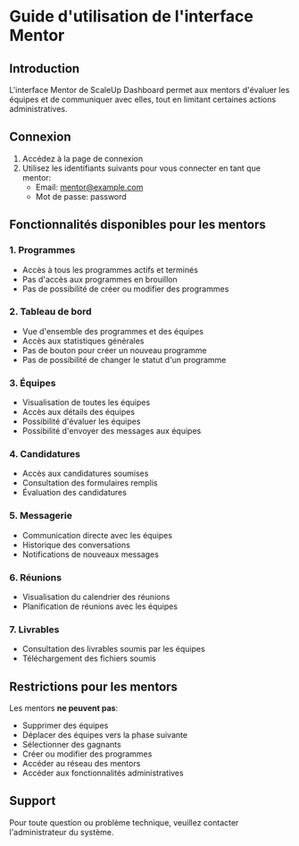 # Guide d'utilisation de l'interface Mentor

## Introduction

L'interface Mentor de ScaleUp Dashboard permet aux mentors d'évaluer les équipes et de communiquer avec elles, tout en limitant certaines actions administratives.

## Connexion

1. Accédez à la page de connexion
2. Utilisez les identifiants suivants pour vous connecter en tant que mentor:
   - Email: mentor@example.com
   - Mot de passe: password

## Fonctionnalités disponibles pour les mentors

### 1. Programmes
- Accès à tous les programmes actifs et terminés
- Pas d'accès aux programmes en brouillon
- Pas de possibilité de créer ou modifier des programmes

### 2. Tableau de bord
- Vue d'ensemble des programmes et des équipes
- Accès aux statistiques générales
- Pas de bouton pour créer un nouveau programme
- Pas de possibilité de changer le statut d'un programme

### 3. Équipes
- Visualisation de toutes les équipes
- Accès aux détails des équipes
- Possibilité d'évaluer les équipes
- Possibilité d'envoyer des messages aux équipes

### 4. Candidatures
- Accès aux candidatures soumises
- Consultation des formulaires remplis
- Évaluation des candidatures

### 5. Messagerie
- Communication directe avec les équipes
- Historique des conversations
- Notifications de nouveaux messages

### 6. Réunions
- Visualisation du calendrier des réunions
- Planification de réunions avec les équipes

### 7. Livrables
- Consultation des livrables soumis par les équipes
- Téléchargement des fichiers soumis

## Restrictions pour les mentors

Les mentors **ne peuvent pas**:
- Supprimer des équipes
- Déplacer des équipes vers la phase suivante
- Sélectionner des gagnants
- Créer ou modifier des programmes
- Accéder au réseau des mentors
- Accéder aux fonctionnalités administratives

## Support

Pour toute question ou problème technique, veuillez contacter l'administrateur du système.
